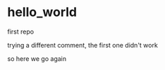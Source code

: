 # hello_world
first repo


trying a different comment, the first one didn't work

so here we go again

